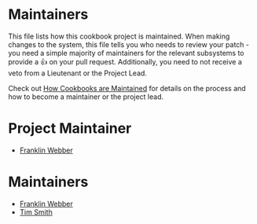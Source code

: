 <!-- This is a generated file. Please do not edit directly -->

# Maintainers
This file lists how this cookbook project is maintained. When making changes to the system, this
file tells you who needs to review your patch - you need a simple majority of maintainers
for the relevant subsystems to provide a :+1: on your pull request. Additionally, you need
to not receive a veto from a Lieutenant or the Project Lead.

Check out [How Cookbooks are Maintained](https://github.com/chef-cookbooks/community_cookbook_documentation/blob/master/CONTRIBUTING.MD) 
for details on the process and how to become a maintainer or the project lead.

# Project Maintainer
* [Franklin Webber](https://github.com/burtlo)

# Maintainers
* [Franklin Webber](https://github.com/burtlo)
* [Tim Smith](https://github.com/tas50)
